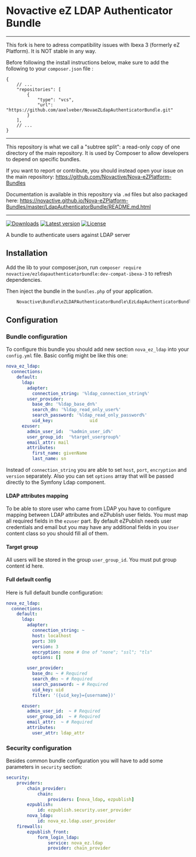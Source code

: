 # Novactive eZ LDAP Authenticator Bundle

----

This fork is here to adress compatibility issues with Ibexa 3 (formerly eZ Platform). It is NOT stable in any way.

Before following the install instructions below, make sure to add the following to your `composer.json` file : 

```json5
{
    // ...
    "repositories": [
        {
            "type": "vcs",
            "url": "https://github.com/axelveber/NovaeZLdapAuthenticatorBundle.git"
        }
    ],
    // ...
}
```

----

This repository is what we call a "subtree split": a read-only copy of one directory of the main repository. 
It is used by Composer to allow developers to depend on specific bundles.

If you want to report or contribute, you should instead open your issue on the main repository: https://github.com/Novactive/Nova-eZPlatform-Bundles

Documentation is available in this repository via `.md` files but also packaged here: https://novactive.github.io/Nova-eZPlatform-Bundles/master/LdapAuthenticatorBundle/README.md.html

----

[![Downloads](https://img.shields.io/packagist/dt/novactive/ezldapauthenticatorbundle.svg?style=flat-square)](https://packagist.org/packages/novactive/ezldapauthenticatorbundle)
[![Latest version](https://img.shields.io/github/release/Novactive/NovaeZLdapAuthenticatorBundle.svg?style=flat-square)](https://github.com/Novactive/NovaeZLdapAuthenticatorBundle/releases)
[![License](https://img.shields.io/packagist/l/novactive/ezldapauthenticatorbundle.svg?style=flat-square)](LICENSE)

A bundle to authenticate users against LDAP server

## Installation

Add the lib to your composer.json, run `composer require novactive/ezldapauthenticatorbundle:dev-compat-ibexa-3` to refresh dependencies.

Then inject the bundle in the `bundles.php` of your application.

```php
    Novactive\Bundle\eZLDAPAuthenticatorBundle\EzLdapAuthenticatorBundle::class => [ 'all'=> true ],
```

## Configuration

### Bundle configuration

To configure this bundle you should add new section `nova_ez_ldap` into your `config.yml` file.
Basic config might be like this one:

```yaml
nova_ez_ldap:
  connections:
    default:
      ldap:
        adapter:
          connection_string: '%ldap_connection_string%'
        user_provider:
          base_dn: '%ldap_base_dn%'
          search_dn: '%ldap_read_only_user%'
          search_password: '%ldap_read_only_password%'
          uid_key:              uid
      ezuser:
        admin_user_id:  '%admin_user_id%'
        user_group_id:  '%target_usergroup%'
        email_attr: mail
        attributes:
          first_name: givenName
          last_name: sn
```

Instead of `connection_string` you are able to set `host`, `port`, `encryption` and `version` separately.
Also you can set `options` array that will be passed directly to the Symfony Ldap component.

#### LDAP attributes mapping

To be able to store user who came from LDAP you have to configure mapping between LDAP attributes and eZPublish user fields.
You must map all required fields in the `ezuser` part.
By default eZPublish needs user credentials and email but you may have any additional fields in you `User` content class so you should fill all of them.

#### Target group

All users will be stored in the group `user_group_id`. You must put group content id here.

#### Full default config

Here is full default bundle configuration:

```yaml
nova_ez_ldap:
  connections:
    default:
      ldap:
        adapter:
          connection_string: ~
          host: localhost
          port: 389
          version: 3
          encryption: none # One of "none"; "ssl"; "tls"
          options: []

        user_provider:
          base_dn: ~ # Required
          search_dn: ~ # Required
          search_password: ~ # Required
          uid_key: uid
          filter: '({uid_key}={username})'

      ezuser:
        admin_user_id:  ~ # Required
        user_group_id:  ~ # Required
        email_attr:  ~ # Required
        attributes:
          user_attr: ldap_attr
```

### Security configuration

Besides common bundle configuration you will have to add some parameters in `security` section:

```yaml
security:
    providers:
        chain_provider:
            chain:
                providers: [nova_ldap, ezpublish]
        ezpublish:
            id: ezpublish.security.user_provider
        nova_ldap:
            id: nova_ez.ldap.user_provider
    firewalls:
        ezpublish_front:
            form_login_ldap:
                service: nova_ez.ldap
                provider: chain_provider
```
